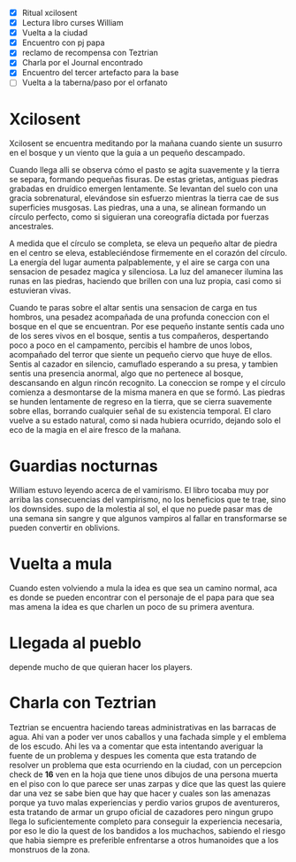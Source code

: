- [x] Ritual xcilosent
- [x] Lectura libro curses William
- [x] Vuelta a la ciudad
- [x] Encuentro con pj papa
- [x] reclamo de recompensa con Teztrian
- [x] Charla por el Journal encontrado
- [x] Encuentro del tercer artefacto para la base
- [ ] Vuelta a la taberna/paso por el orfanato
# Xcilosent
Xcilosent se encuentra meditando por la mañana cuando siente un susurro en el bosque y un viento que la guia a un pequeño descampado.

Cuando llega alli se observa cómo el pasto se agita suavemente y la tierra se separa, formando pequeñas fisuras. De estas grietas, antiguas piedras grabadas en druídico emergen lentamente. Se levantan del suelo con una gracia sobrenatural, elevándose sin esfuerzo mientras la tierra cae de sus superficies musgosas. Las piedras, una a una, se alinean formando un círculo perfecto, como si siguieran una coreografía dictada por fuerzas ancestrales.

A medida que el círculo se completa, se eleva un pequeño altar de piedra en el centro se eleva, estableciéndose firmemente en el corazón del círculo. La energía del lugar aumenta palpablemente, y el aire se carga con una sensacion de pesadez magica y silenciosa. La luz del amanecer ilumina las runas en las piedras, haciendo que brillen con una luz propia, casi como si estuvieran vivas.

Cuando te paras sobre el altar sentis una sensacion de carga en tus hombros, una pesadez acompañada de una profunda coneccion con el bosque en el que se encuentran. Por ese pequeño instante sentís cada uno de los seres vivos en el bosque, sentis a tus compañeros, despertando poco a poco en el campamento, percibis el hambre de unos lobos, acompañado del terror que siente un pequeño ciervo que huye de ellos. Sentis al cazador en silencio, camuflado esperando a su presa, y tambien sentis una presencia anormal, algo que no pertenece al bosque, descansando en algun rincón recognito. La coneccion se rompe y el círculo comienza a desmontarse de la misma manera en que se formó. Las piedras se hunden lentamente de regreso en la tierra, que se cierra suavemente sobre ellas, borrando cualquier señal de su existencia temporal. El claro vuelve a su estado natural, como si nada hubiera ocurrido, dejando solo el eco de la magia en el aire fresco de la mañana.

# Guardias nocturnas

William estuvo leyendo acerca de el vamirismo. El libro tocaba muy por arriba las consecuencias del vampirismo, no los beneficios que te trae, sino los downsides. supo de la molestia al sol, el que no puede pasar mas de una semana sin sangre y que algunos vampiros al fallar en transformarse se pueden convertir en oblivions.

# Vuelta a mula
Cuando esten volviendo a mula la idea es que sea un camino normal, aca es donde se pueden encontrar con el personaje de el papa para que sea mas amena la idea es que charlen un poco de su primera aventura.

# Llegada al pueblo
depende mucho de que quieran hacer los players.

# Charla con Teztrian
Teztrian se encuentra haciendo tareas administrativas en las barracas de agua.
Ahi van a poder ver unos caballos y una fachada simple y el emblema de los escudo. Ahi les va a comentar que esta intentando averiguar la fuente de un problema y despues les comenta que esta tratando de resolver un problema que esta ocurriendo en la ciudad, con un percepcion check de **16** ven en la hoja que tiene unos dibujos de una persona muerta en el piso con lo que parece ser unas zarpas y dice que las quest las quiere dar una vez se sabe bien que hay que hacer y cuales son las amenazas porque ya tuvo malas experiencias y perdio varios grupos de aventureros, esta tratando de armar un grupo oficial de cazadores pero ningun grupo llega lo suficientemente completo para conseguir la experiencia necesaria, por eso le dio la quest de los bandidos a los muchachos, sabiendo el riesgo que habia siempre es preferible enfrentarse a otros humanoides que a los monstruos de la zona.










